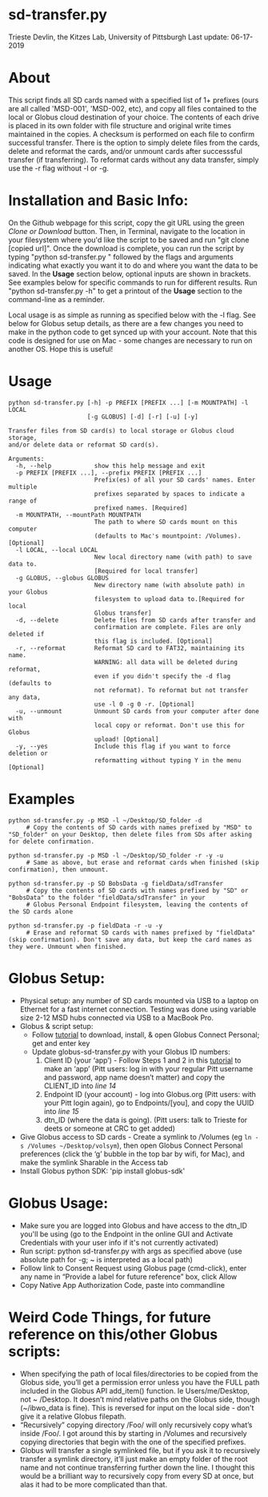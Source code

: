 # sd-transfer.py
Trieste Devlin, the Kitzes Lab, University of Pittsburgh
Last update: 06-17-2019

# About

This script finds all SD cards named with a specified list of 1+ prefixes (ours are all called 'MSD-001', 'MSD-002, etc), and copy all files contained to the local or Globus cloud destination of your choice. The contents of each drive is placed in its own folder with file structure and original write times maintained in the copies. A checksum is performed on each file to confirm successful transfer. There is the option to simply delete files from the cards, delete and reformat the cards, and/or unmount cards after successsful transfer (if transferring). To reformat cards without any data transfer, simply use the -r flag without -l or -g.

# Installation and Basic Info:

On the Github webpage for this script, copy the git URL using the green *Clone or Download* button. Then, in Terminal, navigate to the location in your filesystem where you'd like the script to be saved and run "git clone \[copied url\]". Once the download is complete, you can run the script by typing "python sd-transfer.py " followed by the flags and arguments indicating what exactly you want it to do and where you want the data to be saved. In the **Usage** section below, optional inputs are shown in brackets. See examples below for specific commands to run for different results. Run "python sd-transfer.py -h" to get a printout of the **Usage** section to the command-line as a reminder.

Local usage is as simple as running as specified below with the -l flag. See below for Globus setup details, as there are a few changes you need to make in the python code to get synced up with your account. Note that this code is designed for use on Mac - some changes are necessary to run on another OS. Hope this is useful!

# Usage
```
python sd-transfer.py [-h] -p PREFIX [PREFIX ...] [-m MOUNTPATH] -l LOCAL
                      [-g GLOBUS] [-d] [-r] [-u] [-y]

Transfer files from SD card(s) to local storage or Globus cloud storage,
and/or delete data or reformat SD card(s).

Arguments:
  -h, --help            show this help message and exit
  -p PREFIX [PREFIX ...], --prefix PREFIX [PREFIX ...]
                        Prefix(es) of all your SD cards' names. Enter multiple
                        prefixes separated by spaces to indicate a range of
                        prefixed names. [Required]
  -m MOUNTPATH, --mountPath MOUNTPATH
                        The path to where SD cards mount on this computer
                        (defaults to Mac's mountpoint: /Volumes). [Optional]
  -l LOCAL, --local LOCAL
                        New local directory name (with path) to save data to.
                        [Required for local transfer]
  -g GLOBUS, --globus GLOBUS
                        New directory name (with absolute path) in your Globus
                        filesystem to upload data to.[Required for local
                        Globus transfer]
  -d, --delete          Delete files from SD cards after transfer and
                        confirmation are complete. Files are only deleted if
                        this flag is included. [Optional]
  -r, --reformat        Reformat SD card to FAT32, maintaining its name.
                        WARNING: all data will be deleted during reformat,
                        even if you didn't specify the -d flag (defaults to
                        not reformat). To reformat but not transfer any data,
                        use -l 0 -g 0 -r. [Optional]
  -u, --unmount         Unmount SD cards from your computer after done with
                        local copy or reformat. Don't use this for Globus
                        upload! [Optional]
  -y, --yes             Include this flag if you want to force deletion or
                        reformatting without typing Y in the menu [Optional]
```

# Examples
```
python sd-transfer.py -p MSD -l ~/Desktop/SD_folder -d 
     # Copy the contents of SD cards with names prefixed by "MSD" to "SD_folder" on your Desktop, then delete files from SDs after asking for delete confirmation.

python sd-transfer.py -p MSD -l ~/Desktop/SD_folder -r -y -u   
     # Same as above, but erase and reformat cards when finished (skip confirmation), then unmount.

python sd-transfer.py -p SD BobsData -g fieldData/sdTransfer
     # Copy the contents of SD cards with names prefixed by "SD" or "BobsData" to the folder "fieldData/sdTransfer" in your
     # Globus Personal Endpoint filesystem, leaving the contents of the SD cards alone

python sd-transfer.py -p fieldData -r -u -y
     # Erase and reformat SD cards with names prefixed by "fieldData" (skip confirmation). Don't save any data, but keep the card names as they were. Unmount when finished.
```



# Globus Setup:

* Physical setup: any number of SD cards mounted via USB to a laptop on Ethernet for a fast internet connection. Testing was done using variable size 2-12 MSD hubs connected via USB to a MacBook Pro.
* Globus & script setup:
    * Follow [tutorial](https://docs.globus.org/how-to/globus-connect-personal-mac/ "Title") to download, install, & open Globus Connect Personal; get and enter key
    * Update globus-sd-transfer.py with your Globus ID numbers:
        1. Client ID (your ‘app’) - Follow Steps 1 and 2 in this [tutorial](https://globus-sdk-python.readthedocs.io/en/stable/tutorial/ "blah") to make an ‘app’ (Pitt users: log in with your regular Pitt username and password, app name doesn’t matter) and copy the CLIENT_ID into _line 14_
        2. Endpoint ID (your account) - log into Globus.org (Pitt users: with your Pitt login again), go to Endpoints/[you], and copy the UUID into _line 15_
        3. dtn_ID (where the data is going). (Pitt users: talk to Trieste for deets or someone at CRC to get added)
* Give Globus access to SD cards - Create a symlink to /Volumes (eg `ln -s /Volumes ~/Desktop/volsym`), then open Globus Connect Personal preferences (click the ‘g’ bubble in the top bar by wifi, for Mac), and make the symlink Sharable in the Access tab
* Install Globus python SDK: 'pip install globus-sdk'

# Globus Usage:

* Make sure you are logged into Globus and have access to the dtn_ID you'll be using (go to the Endpoint in the online GUI and Activate Credentials with your user info if it's not currently activated)
* Run script: python sd-transfer.py with args as specified above (use absolute path for -g; \~ is interpreted as a local path)
* Follow link to Consent Request using Globus page (cmd-click), enter any name in “Provide a label for future reference” box, click Allow
* Copy Native App Authorization Code, paste into commandline


# Weird Code Things, for future reference on this/other Globus scripts:
* When specifying the path of local files/directories to be copied from the Globus side, you’ll get a permission error unless you have the FULL path included in the Globus API add_item() function. Ie Users/me/Desktop, not \~ /Desktop. It doesn’t mind relative paths on the Globus side, though (\~/ibwo_data is fine). This is reversed for input on the local side - don't give it a relative Globus filepath.
* “Recursively” copying directory /Foo/ will only recursively copy what’s inside /Foo/. I got around this by starting in /Volumes and recursively copying directories that begin with the one of the specified prefixes.
* Globus will transfer a single symlinked file, but if you ask it to recursively transfer a symlink directory, it’ll just make an empty folder of the root name and not continue transferring further down the line. I thought this would be a brilliant way to recursively copy from every SD at once, but alas it had to be more complicated than that.

